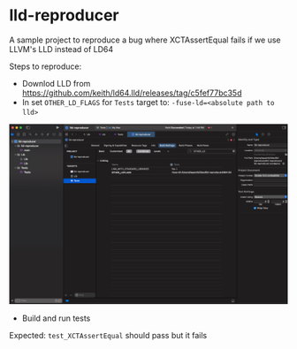 # lld-reproducer
A sample project to reproduce a bug where XCTAssertEqual fails if we use LLVM's LLD instead of LD64


Steps to reproduce:

- Downlod LLD from https://github.com/keith/ld64.lld/releases/tag/c5fef77bc35d
- In set `OTHER_LD_FLAGS` for `Tests` target to: `-fuse-ld=<absolute path to lld>`

![OTHER_LD_FLAGS](./screenshot/other_ld_flags.png)

- Build and run tests


Expected: `test_XCTAssertEqual` should pass but it fails
